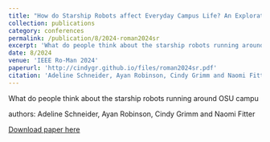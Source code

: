 ```yaml
---
title: "How do Starship Robots affect Everyday Campus Life? An Exploratory Posting Board Analysis and Interview-Based Study"
collection: publications
category: conferences
permalink: /publication/8/2024-roman2024sr
excerpt: 'What do people think about the starship robots running around OSU campus?'
date: 8/2024
venue: 'IEEE Ro-Man 2024'
paperurl: 'http://cindygr.github.io/files/roman2024sr.pdf'
citation: 'Adeline Schneider, Ayan Robinson, Cindy Grimm and Naomi Fitter'
---
```

What do people think about the starship robots running around OSU campu

authors: Adeline Schneider, Ayan Robinson, Cindy Grimm and Naomi Fitter

[Download paper here](http://cindygr.github.io/files/euro2005imp.pdf)
